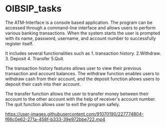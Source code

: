 # OIBSIP_tasks
The ATM-Interface is a console based application. The program can be accessed through a command-line interface and allows users to perform various banking transactions.
When the system starts the user is prompted with its name, password, username, and account number to successfully register itself.

It includes several functionalities such as 1. transaction history. 2.Withdraw. 3. Deposit 4. Transfer 5.Quit.

The transaction history features allows user to view their previous transaction and account balances. 
The withdraw function enables users to withdraw cash from their account, and the deposit function allows users to deposit their cash into their account.

The transfer function allows the user to transfer money between their account to the other account with the help of receiver's account number.
The quit function allows user to exit the program safely.



https://user-images.githubusercontent.com/91070190/227774804-f66c0e62-271a-458f-b333-39e972bbe722.mp4


